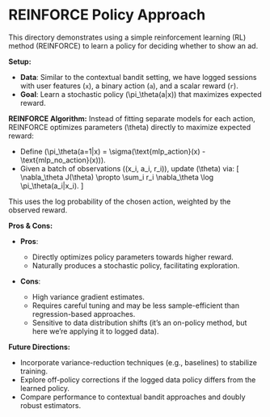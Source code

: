 # REINFORCE Policy Approach

This directory demonstrates using a simple reinforcement learning (RL) method (REINFORCE) to learn a policy for deciding whether to show an ad.

**Setup:**

- **Data**: Similar to the contextual bandit setting, we have logged sessions with user features (`x`), a binary action (`a`), and a scalar reward (`r`).
- **Goal**: Learn a stochastic policy \(\pi_\theta(a|x)\) that maximizes expected reward.

**REINFORCE Algorithm:**
Instead of fitting separate models for each action, REINFORCE optimizes parameters \(\theta\) directly to maximize expected reward:

- Define \(\pi_\theta(a=1|x) = \sigma(\text{mlp\_action}(x) - \text{mlp\_no\_action}(x))\).
- Given a batch of observations \((x_i, a_i, r_i)\), update \(\theta\) via:
  \[
  \nabla_\theta J(\theta) \propto \sum_i r_i \nabla_\theta \log \pi_\theta(a_i|x_i).
  \]
  
This uses the log probability of the chosen action, weighted by the observed reward.

**Pros & Cons:**

- **Pros**:  
  - Directly optimizes policy parameters towards higher reward.
  - Naturally produces a stochastic policy, facilitating exploration.
  
- **Cons**:  
  - High variance gradient estimates.
  - Requires careful tuning and may be less sample-efficient than regression-based approaches.
  - Sensitive to data distribution shifts (it’s an on-policy method, but here we’re applying it to logged data).

**Future Directions:**

- Incorporate variance-reduction techniques (e.g., baselines) to stabilize training.
- Explore off-policy corrections if the logged data policy differs from the learned policy.
- Compare performance to contextual bandit approaches and doubly robust estimators.
